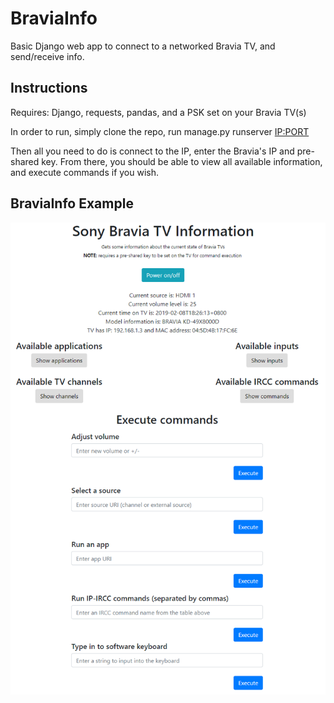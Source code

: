 # BraviaInfo
Basic Django web app to connect to a networked Bravia TV, and send/receive info.

## Instructions

Requires: Django, requests, pandas, and a PSK set on your Bravia TV(s)

In order to run, simply clone the repo, run manage.py runserver <IP:PORT>

Then all you need to do is connect to the IP, enter the Bravia's IP and pre-shared key.
From there, you should be able to view all available information, and execute commands if you wish.

## BraviaInfo Example
![Example](https://github.com/JacksonVD/BraviaInfo/blob/master/SampleImage.png)



